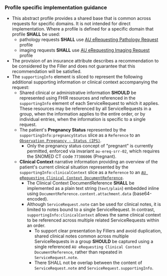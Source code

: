 ### Profile specific implementation guidance
- This abstract profile provides a shared base that is common across requests for specific domains. It is not intended for direct implementation. Where a profile is defined for a specific domain that profile **SHALL** be used:
  - pathology requests **SHALL** use [AU eRequesting Pathology Request](StructureDefinition-au-erequesting-servicerequest-path.html) profile
  - imaging requests **SHALL** use [AU eRequesting Imaging Request](StructureDefinition-au-erequesting-servicerequest-imag.html) profile 
- The provision of an insurance attribute describes a recommendation to be considered by the Filler and does not guarantee that this recommendation will be satisfied.
- The `supportingInfo` element is sliced to represent the following additional supporting information or clinical context  accompanying the request:
  - Shared clinical or administrative information **SHOULD** be represented using FHIR resources and referenced in the `supportingInfo` element of each ServiceRequest to which it applies. These resources may be referenced by all ServiceRequests in a group, when the information applies to the entire order, or by individual entries, when the information is specific to a single request.
  - The patient's **Pregnancy Status** represented by the `supportingInfo:pregnancyStatus` slice as a `Reference` to an [`Observation Pregnancy - Status (IPS)`](https://build.fhir.org/ig/HL7/fhir-ips/StructureDefinition-Observation-pregnancy-status-uv-ips.html).
    - Only the pregnancy status concept of "pregnant" is currently permitted, enforced via invariant `au-ereq-srr-02`, which requires the SNOMED CT code `77386006` (Pregnant).
  - **Clinical Context** narrative information providing an overview of the patient's current clinical situation represented by the `supportingInfo:clinicalContext` slice as a `Reference` to an [`AU eRequesting Clinical Context DocumentReference`](StructureDefinition-au-erequesting-clinicalcontext-documentreference.html).
    - The Clinical Context DocumentReference **SHALL** be implemented as a plain text string (`text/plain`) embedded inline using `DocumentReference.content.attachment.data` (base64-encoded).
    - Although `ServiceRequest.note` can be used for clinical notes, it is limited to notes bound to a single ServiceRequest. In contrast, `supportingInfo:clinicalContext` allows the same clinical context to be referenced across multiple related ServiceRequests within an order.
      - To support clear presentation by Fillers and avoid duplication, shared clinical notes common across multiple ServiceRequests in a group **SHOULD** be captured using a single referenced `AU eRequesting Clinical Context DocumentReference`, rather than repeated in `ServiceRequest.note`.
      - There SHALL not be overlap between the content of `ServiceRequest.note` and `ServiceRequest.supportingInfo`.